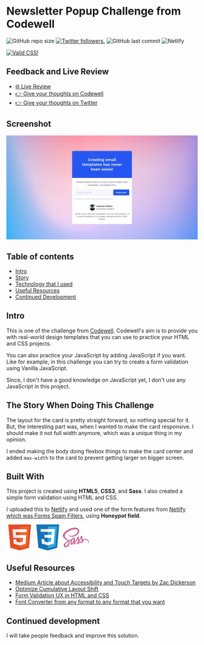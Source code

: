 # Newsletter Popup Challenge from Codewell

<p align="left">
  <img alt="GitHub repo size" src="https://img.shields.io/github/repo-size/vanzasetia/newsletter-popup?style=for-the-badge&logo=github">
  <a href="https://twitter.com/vanzasetia" target="_blank"><img src="https://img.shields.io/twitter/follow/vanzasetia?logo=twitter&style=for-the-badge" alt="Twitter followers." /></a>
  <img alt="GitHub last commit" src="https://img.shields.io/github/last-commit/vanzasetia/newsletter-popup?style=for-the-badge&logo=git">
  <img alt="Netlify" src="https://img.shields.io/netlify/aa8c2500-9466-40b7-a2dc-17487717f811?style=for-the-badge&logo=netlify">
</p>
<p>
  <a href="http://jigsaw.w3.org/css-validator/check/referer">
    <img style="border:0;width:88px;height:31px"
        src="http://jigsaw.w3.org/css-validator/images/vcss-blue"
        alt="Valid CSS!" />
    </a>
</p>

## Feedback and Live Review
* [🌐 Live Review](https://vanzanewsletter.netlify.app/)
* [👉 Give your thoughts on Codewell]()
* [👉 Give your thoughts on Twitter]()

## Screenshot
![Desktop preview](./screenshots/desktop.jpg)

## Table of contents
- [Intro](#intro)
- [Story](#the-story-when-doing-this-challenge)
- [Technology that I used](#built-with)
- [Useful Resources](#useful-resources)
- [Continued Development](#continued-development)

## Intro
This is one of the challenge from [Codewell](https://www.codewell.cc). Codewell's aim is to provide you with real-world design templates that you can use to practice your HTML and CSS projects.

You can also practice your JavaScript by adding JavaScript if you want. Like for example, in this challenge you can try to create a form validation using Vanilla JavaScript.

Since, I don't have a good knowledge on JavaScript yet, I don't use any JavaScript in this project.

## The Story When Doing This Challenge
The layout for the card is pretty straight forward, so nothing special for it. But, the interesting part was, when I wanted to make the card responsive. I should make it not full width anymore, which was a unique thing in my opinion.

I ended making the body doing flexbox things to make the card center and added `max-width` to the card to prevent getting larger on bigger screen.

## Built With
This project is created using **HTML5**, **CSS3**, and **Sass**. I also created a simple form validation using HTML and CSS.

I uploaded this to [Netlify](https://netlify.com) and used one of the form features from [Netlify which was Forms Spam Filters](https://docs.netlify.com/forms/spam-filters/), using **Honeypot field**.

<p align="left">
  <img src="https://raw.githubusercontent.com/devicons/devicon/master/icons/html5/html5-original.svg" alt="" width="auto" height="70px">
  <img src="https://raw.githubusercontent.com/devicons/devicon/master/icons/css3/css3-original.svg" alt="" width="auto" height="70px">
  <img src="https://raw.githubusercontent.com/devicons/devicon/master/icons/sass/sass-original.svg" alt="" width="auto" height="70px">
  <img src="https://www.netlify.com/img/press/logos/logomark.svg" alt="" width="auto" height="70px">
</p>

## Useful Resources
* [Medium Article about Accessibility and Touch Targets by Zac Dickerson](https://medium.com/@zacdicko/size-matters-accessibility-and-touch-targets-56e942adc0cc)
* [Optimize Cumulative Layout Shift](https://web.dev/optimize-cls/)
* [Form Validation UX in HTML and CSS](https://css-tricks.com/form-validation-ux-html-css/)
* [Font Converter from any format to any format that you want](https://www.fontconverter.io/en)

## Continued development
I will take people feedback and improve this solution.